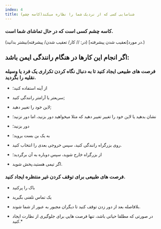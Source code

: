 ```yaml
---
index: 4
title: شناسایی کسی که از نردیک شما را نظاره میکند(کاسه چشم)
---
```

### کاسه چشم کسی است که در حال تماشای شما است.

(در مورد[تعقیب شدن پیشرفته] (در: // کار/ تعقیب شدن/ پیشرفته)بیشتر بدانید.)

## اگر انجام این کارها در هنگام رانندگی ایمن باشد:

### فرصت های طبیعی ایجاد کنید تا به دنبال نگاه کردن تکراری یک فرد یا وسیله نقلیه را بگردید.

*   از آینه استفاده کنید؛

*   سریعتر یا آرامتر رانندگی کنید;

*   لاین خود را تغییر دهید;

*   نشان بدهید یا لاین خود را تغییر تغییر دهید که مثلا میخواهید دور بزنید، اما دور نزنید؛

*   دور بزنید؛

*   به یک بن بست بروید؛

*   روی بزرگراه رانندگی کنید، سپس خروجی بعدی را انتخاب کنید.

*   از بزرگراه خارح شوید، سپس دوباره به آن برگردید؛

*   اگر تیمی هستید،پخش شوید.

### فرصت های طبیعی برای توقف کردن غیر منتظره ایجاد کنید.

*   باک را پرکنید

*   یک تماس تلفنی بگیرید

*   بلافاصله بعد از دور زدن توقف کنید تا دیگران مجبور به عبور از شما شوند.

* در صورتی که مطلقا حیاتی باشد، تنها فرصت هایی برای جلوگیری از نظارت ایجاد کنید.*